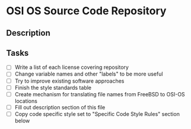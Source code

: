 OSI OS Source Code Repository
=============================

Description
-----------

Tasks
-----

- [ ] Write a list of each license covering repository
- [ ] Change variable names and other "labels" to be more useful
- [ ] Try to improve existing software approaches
- [ ] Finish the style standards table
- [ ] Create mechanism for translating file names from FreeBSD to OSI-OS locations
- [ ] Fill out description section of this file
- [ ] Copy code specific style set to "Specific Code Style Rules" section below
